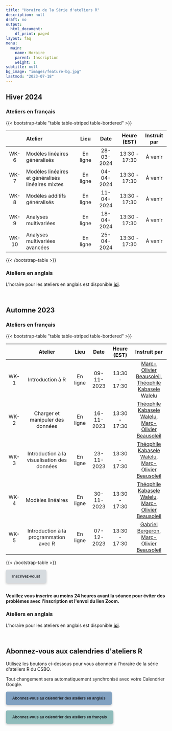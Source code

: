 ```yaml
---
title: "Horaire de la Série d'ateliers R"
description: null
draft: no
output:
  html_document:
    df_print: paged
layout: faq
menu:
  main:
    name: Horaire
    parent: Inscription
    weight: 1
subtitle: null
bg_image: "images/feature-bg.jpg"
lastmod: "2023-07-18"
---
```


## Hiver 2024

### Ateliers en français

{{< bootstrap-table "table table-striped table-bordered" >}}

|       | Atelier                                           |   Lieu   |    Date    |  Heure (EST)  | Instruit par |
| :---: | :------------------------------------------------ | :------: | :--------: | :-----------: | :----------: |
| WK-6  | Modèles linéaires généralisés                     | En ligne | 28-03-2024 | 13:30 - 17:30 | À venir |
| WK-7  | Modèles linéaires et généralisés linéaires mixtes | En ligne | 04-04-2024 | 13:30 - 17:30 | À venir |
| WK-8  | Modèles additifs généralisés                      | En ligne | 11-04-2024 | 13:30 - 17:30 | À venir |
| WK-9  | Analyses multivariées                             | En ligne | 18-04-2024 | 13:30 - 17:30 | À venir |
| WK-10 | Analyses multivariées avancées                    | En ligne | 25-04-2024 | 13:30 - 17:30 | À venir |

{{< /bootstrap-table >}}

### Ateliers en anglais

L'horaire pour les ateliers en anglais est disponible [__ici__](/schedule/#winter-2024).

<br />

## Automne 2023

### Ateliers en français

{{< bootstrap-table "table table-striped table-bordered" >}}

|      | Atelier                                     | Lieu     | Date       | Heure (EST)   | Instruit par |
|:----:|:-------------------------------------------:|:--------:|:----------:|:-------------:|:------------:|
| WK-1 | Introduction à R                            | En ligne | 09-11-2023 | 13:30 - 17:30 | [Marc-Olivier Beausoleil, <br> Théophile Kabasele Walelu](mailto:marc-olivier.beausoleil@mail.mcgill.ca,theophile.kabasele.walelu@umontreal.ca) |
| WK-2 | Charger et manipuler des données            | En ligne | 16-11-2023 | 13:30 - 17:30 | [Théophile Kabasele Walelu, <br> Marc-Olivier Beausoleil](mailto:theophile.kabasele.walelu@umontreal.ca,marc-olivier.beausoleil@mail.mcgill.ca) |
| WK-3 | Introduction à la visualisation des données | En ligne | 23-11-2023 | 13:30 - 17:30 | [Théophile Kabasele Walelu, <br> Marc-Olivier Beausoleil](mailto:theophile.kabasele.walelu@umontreal.ca,marc-olivier.beausoleil@mail.mcgill.ca) |
| WK-4 | Modèles linéaires                           | En ligne | 30-11-2023 | 13:30 - 17:30 | [Théophile Kabasele Walelu, <br> Marc-Olivier Beausoleil](mailto:theophile.kabasele.walelu@umontreal.ca,marc-olivier.beausoleil@mail.mcgill.ca) |
| WK-5 | Introduction à la programmation avec R      | En ligne | 07-12-2023 | 13:30 - 17:30 |  [Gabriel Bergeron, <br> Marc-Olivier Beausoleil](mailto:berg1818@usherbrooke.ca,marc-olivier.beausoleil@mail.mcgill.ca) |

{{< /bootstrap-table >}}

<div class="default">
     <a href="/fr/registration" class="cta btn-yellow" style="background-color: #D6DBDF; font-size: 12px; font-family: Helvetica, Arial, sans-serif; font-weight:bold; text-decoration: none; padding: 14px 20px; color: #1D2025; border-radius: 5px; display:inline-block; mso-padding-alt:0; box-shadow:0 3px 6px rgba(0,0,0,.2);"><!--[if mso]><i style="letter-spacing: 25px;mso-font-width:-100%;mso-text-raise:30pt"> </i><![endif]--><span style="mso-text-raise:15pt;">Inscrivez-vous!</span><!--[if mso]><i style="letter-spacing: 25px;mso-font-width:-100%"> </i><![endif]--></a>
</div>
<br>

**Veuillez vous inscrire au moins 24 heures avant la séance pour éviter des problèmes avec l'inscription et l'envoi du lien Zoom.** 


### Ateliers en anglais

L'horaire pour les ateliers en anglais est disponible [__ici__](/schedule/#fall-2023).

<br />

## Abonnez-vous aux calendries d'ateliers R

Utilisez les boutons ci-dessous pour vous abonner à l'horaire de la série d'ateliers R du CSBQ. 

Tout changement sera automatiquement synchronisé avec votre Calendrier Google.


<div class="default">
     <a href="https://calendar.google.com/calendar/u/4?cid=NXFkbDJzOHQyamV0MWt0b29oaWkzdHBhdG9AZ3JvdXAuY2FsZW5kYXIuZ29vZ2xlLmNvbQ" class="cta btn-yellow" style="background-color: #81A1C1; font-size: 12px; font-family: Helvetica, Arial, sans-serif; font-weight:bold; text-decoration: none; padding: 14px 20px; color: #1D2025; border-radius: 5px; display:inline-block; mso-padding-alt:0; box-shadow:0 3px 6px rgba(0,0,0,.2);"><!--[if mso]><i style="letter-spacing: 25px;mso-font-width:-100%;mso-text-raise:30pt"> </i><![endif]--><span style="mso-text-raise:15pt;">Abonnez-vous au calendrier des ateliers en anglais</span><!--[if mso]><i style="letter-spacing: 25px;mso-font-width:-100%"> </i><![endif]--></a>
</div>
<br>
<div class="default">
     <a href="https://calendar.google.com/calendar/u/4?cid=Y2djaHBpMGRnMzFoNjc5bXQ0dGtycDM2MzhAZ3JvdXAuY2FsZW5kYXIuZ29vZ2xlLmNvbQ" class="cta btn-yellow" style="background-color: #8FBCBB; font-size: 12px; font-family: Helvetica, Arial, sans-serif; font-weight:bold; text-decoration: none; padding: 14px 20px; color: #1D2025; border-radius: 5px; display:inline-block; mso-padding-alt:0; box-shadow:0 3px 6px rgba(0,0,0,.2);"><!--[if mso]><i style="letter-spacing: 25px;mso-font-width:-100%;mso-text-raise:30pt"> </i><![endif]--><span style="mso-text-raise:15pt;">Abonnez-vous au calendrier des ateliers en français</span><!--[if mso]><i style="letter-spacing: 25px;mso-font-width:-100%"> </i><![endif]--></a>